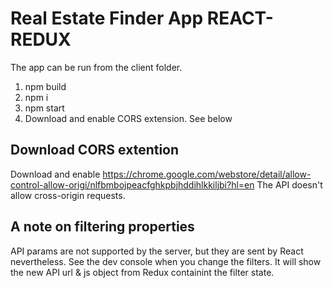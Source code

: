 # Real Estate Finder App REACT-REDUX

The app can be run from the client folder.

1. npm build
2. npm i
3. npm start
4. Download and enable CORS extension. See below

## Download CORS extention
Download and enable https://chrome.google.com/webstore/detail/allow-control-allow-origi/nlfbmbojpeacfghkpbjhddihlkkiljbi?hl=en
The API doesn't allow cross-origin requests.

## A note on filtering properties
API params are not supported by the server, but they are sent by React nevertheless. See the dev console when you change the filters. It will show the new API url & js object from Redux containint the filter state.
